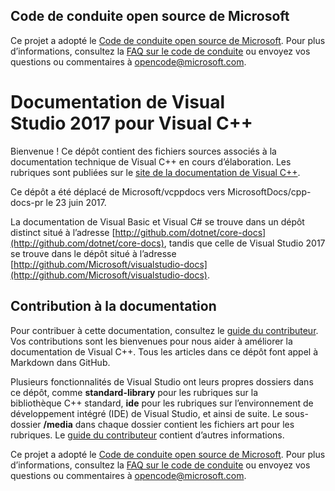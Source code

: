 ## <a name="microsoft-open-source-code-of-conduct"></a>Code de conduite open source de Microsoft

Ce projet a adopté le [Code de conduite open source de Microsoft](https://opensource.microsoft.com/codeofconduct/).
Pour plus d’informations, consultez la [FAQ sur le code de conduite](https://opensource.microsoft.com/codeofconduct/faq/) ou envoyez vos questions ou commentaires à [opencode@microsoft.com](mailto:opencode@microsoft.com).

# <a name="visual-studio-2017-documentation-for-visual-c"></a>Documentation de Visual Studio 2017 pour Visual C++

Bienvenue ! Ce dépôt contient des fichiers sources associés à la documentation technique de Visual C++ en cours d’élaboration. Les rubriques sont publiées sur le [site de la documentation de Visual C++](https://docs.microsoft.com/cpp).

Ce dépôt a été déplacé de Microsoft/vcppdocs vers MicrosoftDocs/cpp-docs-pr le 23 juin 2017.

La documentation de Visual Basic et Visual C# se trouve dans un dépôt distinct situé à l’adresse [http://github.com/dotnet/core-docs](http://github.com/dotnet/core-docs), tandis que celle de Visual Studio 2017 se trouve dans le dépôt situé à l’adresse [http://github.com/Microsoft/visualstudio-docs](http://github.com/Microsoft/visualstudio-docs).

## <a name="contributing-to-the-documentation"></a>Contribution à la documentation

Pour contribuer à cette documentation, consultez le [guide du contributeur](CONTRIBUTING.md).
Vos contributions sont les bienvenues pour nous aider à améliorer la documentation de Visual C++. Tous les articles dans ce dépôt font appel à Markdown dans GitHub.

Plusieurs fonctionnalités de Visual Studio ont leurs propres dossiers dans ce dépôt, comme **standard-library** pour les rubriques sur la bibliothèque C++ standard, **ide** pour les rubriques sur l’environnement de développement intégré (IDE) de Visual Studio, et ainsi de suite. Le sous-dossier **/media** dans chaque dossier contient les fichiers art pour les rubriques. Le [guide du contributeur](CONTRIBUTING.md) contient d’autres informations.

Ce projet a adopté le [Code de conduite open source de Microsoft](https://opensource.microsoft.com/codeofconduct/). Pour plus d’informations, consultez la [FAQ sur le code de conduite](https://opensource.microsoft.com/codeofconduct/faq/) ou envoyez vos questions ou commentaires à [opencode@microsoft.com](mailto:opencode@microsoft.com).
